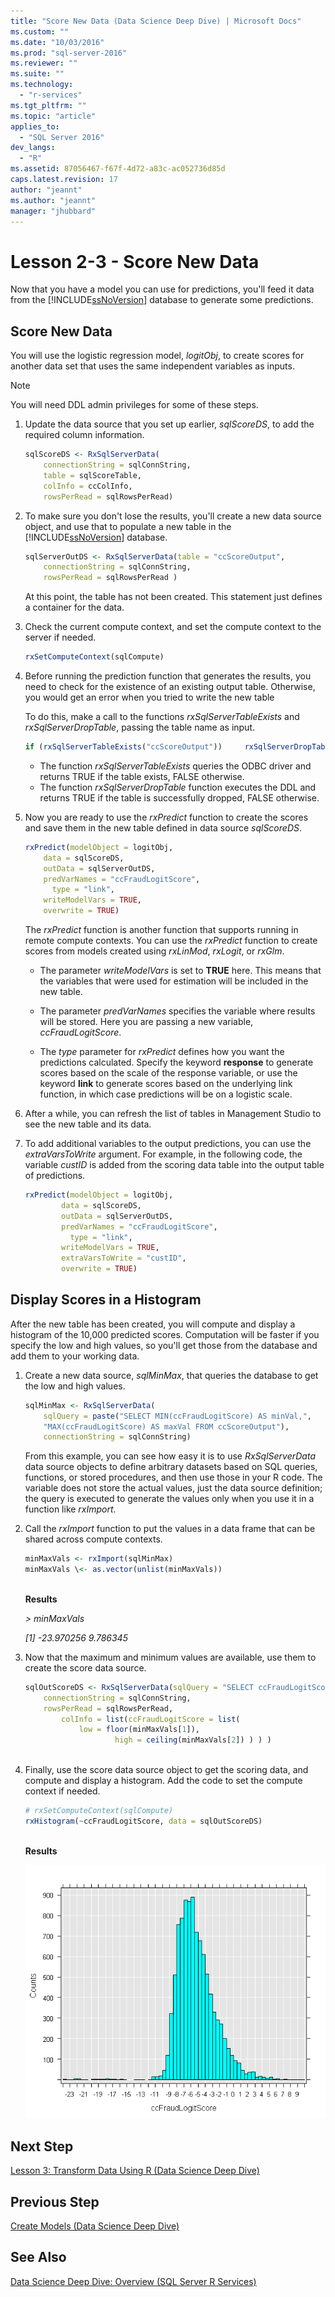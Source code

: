 ```yaml
---
title: "Score New Data (Data Science Deep Dive) | Microsoft Docs"
ms.custom: ""
ms.date: "10/03/2016"
ms.prod: "sql-server-2016"
ms.reviewer: ""
ms.suite: ""
ms.technology: 
  - "r-services"
ms.tgt_pltfrm: ""
ms.topic: "article"
applies_to: 
  - "SQL Server 2016"
dev_langs: 
  - "R"
ms.assetid: 87056467-f67f-4d72-a83c-ac052736d85d
caps.latest.revision: 17
author: "jeannt"
ms.author: "jeannt"
manager: "jhubbard"
---
```

# Lesson 2-3 - Score New Data
Now that you have a model you can use for predictions, you'll feed it data from the [!INCLUDE[ssNoVersion](../../includes/ssnoversion-md.md)] database to generate some predictions.  
  
## Score New Data  
You will use the logistic regression model, *logitObj*, to create scores for another data set that uses the same independent variables as inputs.  
  
> [!NOTE]  
> You will need DDL admin privileges for some of these steps.  
  
1.  Update the data source that you set up earlier, *sqlScoreDS*, to add the required column information.  
  
    ```R  
    sqlScoreDS <- RxSqlServerData(  
        connectionString = sqlConnString,   
        table = sqlScoreTable,   
        colInfo = ccColInfo,   
        rowsPerRead = sqlRowsPerRead)    
    ```  
  
2.  To make sure you don't lose the results, you'll create a new data source object, and use that to populate a new table in the [!INCLUDE[ssNoVersion](../../includes/ssnoversion-md.md)] database.  
  
    ```R    
    sqlServerOutDS <- RxSqlServerData(table = "ccScoreOutput",   
        connectionString = sqlConnString,   
        rowsPerRead = sqlRowsPerRead )    
    ```  
     At this point, the table has not been created. This statement just defines a container for the data.
     
3.  Check the current compute context, and set the compute context to the server if needed.  
  
    ```R  
    rxSetComputeContext(sqlCompute)  
    ```  
  
4.  Before running the prediction function that generates the results, you need to check for the existence of an existing output table. Otherwise, you would get an error when you tried to write the new table  
  
    To do this, make a call to the functions *rxSqlServerTableExists* and *rxSqlServerDropTable*, passing the table name as input.  
  
    ```R  
    if (rxSqlServerTableExists("ccScoreOutput"))     rxSqlServerDropTable("ccScoreOutput")   
    ```  
  
    -   The function *rxSqlServerTableExists* queries the ODBC driver and returns TRUE if the table exists, FALSE otherwise.    
    -   The function *rxSqlServerDropTable* function executes the DDL and returns TRUE if the table is successfully dropped, FALSE otherwise.   
  
5.  Now you are ready to use the *rxPredict* function to create the scores and save them in the new table defined in data source *sqlScoreDS*.  
  
    ```R  
    rxPredict(modelObject = logitObj,   
        data = sqlScoreDS,        
        outData = sqlServerOutDS,     
        predVarNames = "ccFraudLogitScore",   
          type = "link",      
        writeModelVars = TRUE,        
        overwrite = TRUE)    
    ```  
  
    The *rxPredict* function is another function that supports running in remote compute contexts. You can use the *rxPredict* function to create scores from models created using *rxLinMod*, *rxLogit*, or *rxGlm*.  
  
    -   The parameter *writeModelVars* is set to **TRUE** here. This means that the variables that were used for estimation will be included in the new table.  
  
    -   The parameter *predVarNames* specifies the variable where results will be stored. Here you are passing a new variable, *ccFraudLogitScore*.  
  
    -   The *type* parameter for *rxPredict* defines how you want the predictions calculated. Specify the keyword **response** to generate scores based on the scale of the response variable, or use the keyword **link** to generate scores based on the underlying link function, in which case  predictions will be on a logistic scale.  

6. After a while, you can refresh the list of tables in Management Studio to see the new table and its data.

7. To add additional variables to the output predictions, you can use the *extraVarsToWrite* argument.  For example, in the following code, the variable *custID* is added from the scoring data table into the output table of predictions.  
  
    ```R   
    rxPredict(modelObject = logitObj,    
            data = sqlScoreDS,        
            outData = sqlServerOutDS,     
            predVarNames = "ccFraudLogitScore",   
              type = "link",      
            writeModelVars = TRUE,        
            extraVarsToWrite = "custID",      
            overwrite = TRUE)    
    ```  
  
## Display Scores in a Histogram  
After the new table has been created, you will compute and display a histogram of the 10,000 predicted scores. Computation will be faster if you specify the low and high values, so you'll get those from the database and add them to your working data.  
  
1.  Create a new data source, *sqlMinMax*, that queries the database to get the low and high values.  
  
    ```R  
    sqlMinMax <- RxSqlServerData(  
        sqlQuery = paste("SELECT MIN(ccFraudLogitScore) AS minVal,",   
        "MAX(ccFraudLogitScore) AS maxVal FROM ccScoreOutput"),   
        connectionString = sqlConnString)    
    ```  
     From this example, you can see how easy it is to use *RxSqlServerData* data source objects to define arbitrary datasets based on SQL queries, functions, or stored procedures, and then use those in your R code. The variable does not store the actual values, just the data source definition; the query is executed to generate the values only when you use it in a function like *rxImport*.  
      
2.  Call  the *rxImport* function to put the values in a data frame that can be shared across compute contexts.  
  
    ```R  
    minMaxVals <- rxImport(sqlMinMax)   
    minMaxVals \<- as.vector(unlist(minMaxVals))  
  
    ```  
     **Results**
 
     *> minMaxVals*
     
     *[1] -23.970256   9.786345*
  
3.  Now that the maximum and minimum values are available, use them to create the score data source.  
  
    ```R  
    sqlOutScoreDS <- RxSqlServerData(sqlQuery = "SELECT ccFraudLogitScore FROM ccScoreOutput",    
        connectionString = sqlConnString,   
        rowsPerRead = sqlRowsPerRead,   
            colInfo = list(ccFraudLogitScore = list(   
                low = floor(minMaxVals[1]),    
                        high = ceiling(minMaxVals[2]) ) ) )  
  
    ```  

  
4.  Finally, use the score data source object to get the scoring data, and compute and display a histogram. Add the code to set the compute context if needed.  
  
    ```R  
    # rxSetComputeContext(sqlCompute)   
    rxHistogram(~ccFraudLogitScore, data = sqlOutScoreDS)  
  
    ```  
  
    **Results**  
  
    ![complex histogram created by R](../../advanced-analytics/r-services/media/rsql-sue-complex-histogram.png "complex histogram created by R")  
  
## Next Step  
[Lesson 3: Transform Data Using R &#40;Data Science Deep Dive&#41;](../../advanced-analytics/r-services/lesson-3-transform-data-using-r-data-science-deep-dive.md)  
  
## Previous Step  
[Create Models &#40;Data Science Deep Dive&#41;](../../advanced-analytics/r-services/lesson-2-2-create-models.md)  
  
## See Also  
[Data Science Deep Dive: Overview &#40;SQL Server R Services&#41;](http://msdn.microsoft.com/library/mt637368(SQL.130).aspx)  
  
  
  

